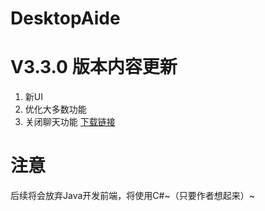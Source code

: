 # DesktopAide
V3.3.0 版本内容更新
=======
1. 新UI
2. 优化大多数功能
3. 关闭聊天功能
[下载链接](https://github.com/chenpuhao/DesktopAide/releases/download/DesktopAide/DesktopAide-withjre-3.3-setup.exe)

注意
====
后续将会放弃Java开发前端，将使用C#~（只要作者想起来）~

